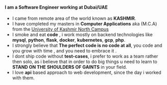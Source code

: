 #### I am a **Software Engineer** working at Dubai/UAE
- I came from remote area of the world known as **KASHMIR**. 
- I have completed my masters in **Computer Applications** aka (M.C.A) from the [University of Kashmir North Campus](http://northcampus.uok.edu.in/)
- I smoke and eat **code** , i work mostly on backend technologies like **mysql**, **python**, **flask**, **docker**, **kubernetes**, **gcp**, **php**.
- I strongly believe that **The perfect code is no code at all**, you code and you grow with time , and you need to embrace it .
- I dont ship code without **test-cases**, i prefer to work as a team rather then solo, as i believe that in order to do big things u need to learn to **STAND ON THE SHOULDERS OF GAINTS** in your field.
- I love **api** based approach to web development, since the day i worked with them.
